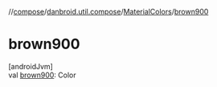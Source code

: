 //[compose](../../../index.md)/[danbroid.util.compose](../index.md)/[MaterialColors](index.md)/[brown900](brown900.md)

# brown900

[androidJvm]\
val [brown900](brown900.md): Color
